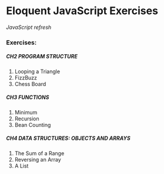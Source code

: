 # Eloquent JavaScript Exercises
_JavaScript refresh_


### Exercises:
##### CH2 PROGRAM STRUCTURE
1. Looping a Triangle
2. FizzBuzz
3. Chess Board

##### CH3 FUNCTIONS
1. Minimum
2. Recursion
3. Bean Counting

##### CH4 DATA STRUCTURES: OBJECTS AND ARRAYS
1. The Sum of a Range
2. Reversing an Array
3. A List
